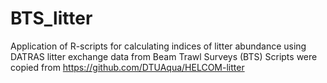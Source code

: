 # BTS_litter
Application of R-scripts for calculating indices of litter abundance using DATRAS litter exchange data from Beam Trawl Surveys (BTS) Scripts were copied from https://github.com/DTUAqua/HELCOM-litter
